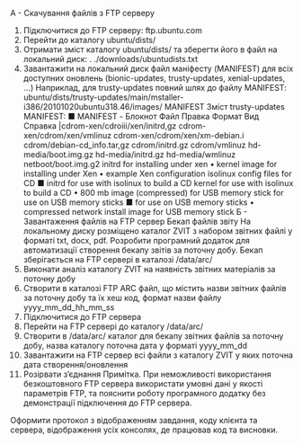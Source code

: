 А - Скачування файлів з FTP серверу
1) Підключитися до FTP серверу: ftp.ubuntu.com
2) Перейти до каталогу ubuntu/dists/
3) Отримати зміст каталогу ubuntu/dists/ та зберегти його в файл на локальний диск: . ./downloads/ubuntudists.txt
4) Завантажити на локальний диск файл маніфесту (MANIFEST) для всіх доступних оновлень (bionic-updates, trusty-updates, xenial-updates, ...)
Наприклад, для trusty-updates повний шлях до файлу MANIFEST: ubuntu/dists/trusty-updates/main/mstaller-i386/20101020ubuntu318.46/images/ MANIFEST
Зміст trusty-updates MANIFEST:
■ MANIFEST - Блокнот
Файл Правка Формат Вид Справка
|cdrom-xen/cdroiii/xen/initrd,gz
cdrom-xen/cdrom/xen/vmlinuz
cdrom-xen/cdrom/xen/xm-debian.і
cdrom/debian-cd_info.tar,gz
cdrom/initrd.gz
cdrom/vmlinuz
hd-media/boot.img.gz
hd-media/initrd.gz
hd-media/wmlinuz
netboot/boot.img.g2
initrd for installing under xen
• kernel image for installing under Xen
• example Xen configuration isolinux config files for CD
■ initrd for use with isolinux to build a CD kernel for use with isolinux to build a CD
• 800 mb image (compressed) for USB memory stick for use on USB memory sticks
■ for use on USB memory sticks
• compressed network install image for USB memory stick
Б - Завантаження файлів на FTP сервер Бекап файлів звіту
На локальному диску розміщено каталог ZVIT з набором звітних файлі у форматі txt, docx, pdf. Розробити програмний додаток для автоматизації створення бекапу звітів за поточну добу. Бекап зберігається на FTP сервері в каталозі /data/arc/
1) Виконати аналіз каталогу ZVIT на наявність звітних матеріалів за поточну добу
2) Створити в каталозі FTP ARC файл, що містить назви звітних файлів за поточну добу та їх хеш код, формат назви файлу yyyy_mm_dd_hh_mm_ss
3) Підключитися до FTP сервера
4) Перейти на FTP сервері до каталогу /data/arc/
5) Створити в /data/arc/ каталог для бекапу звітних файлів за поточну добу, назва каталогу поточна дата у форматі yyyy_mm_dd
6) Завантажити на FTP сервер всі файли з каталогу ZVIT у яких поточна дата створення/оновлення
7) Розірвати з’єднання
Примітка. При неможливості використання безкоштовного FTP сервера використати умовні дані у якості параметрів FTP, та пояснити роботу програмного додатку без демонстрації підключення до FTP сервера.
 
Оформити протокол з відображенням завдання, коду клієнта та сервера, відображення усіх консолях, де працював код та висновки.